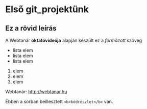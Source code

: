# Első git_projektünk
## Ez a rövid leírás

A Webtanár **oktatóvideója** alapján készült ez a *formázott* szöveg

- lista elem
- lista elem
- lista elem

1. elem
2. elem
3. elem

Webtanár: http://webtanar.hu

Ebben a sorban beillesztett `<b>kódrészlet</b>` van.
